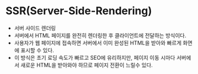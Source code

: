 # SSR(Server-Side-Rendering)
- 서버 사이드 렌더링
- 서버에서 HTML 페이지를 완전히 렌더링한 후 클라이언트에 전달하는 방식이다.
- 사용자가 웹 페이지에 접속하면 서버에서 이미 완성된 HTML을 받아와 빠르게 화면에 표시할 수 있다.
- 이 방식은 초기 로딩 속도가 빠르고 SEO에 유리하지만, 페이지 이동 시마다 서버에서 새로운 HTML을 받아와야 하므로 페이지 전환이 느릴수 있다.